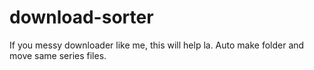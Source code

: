 # download-sorter
If you messy downloader like me, this will help la. Auto make folder and move same series files.
